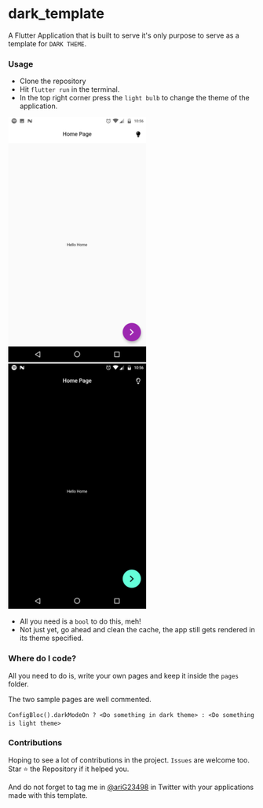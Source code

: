 # dark_template

A Flutter Application that is built to serve it's only purpose to serve as a template for `DARK THEME`.

### Usage

* Clone the repository
* Hit `flutter run` in the terminal.
* In the top right corner press the `light bulb` to change the theme of the application.

<img src="assets/Light.png" height=500>

<img src="assets/Dark.png" height=500>

* All you need is a `bool` to do this, meh!
* Not just yet, go ahead and clean the cache, the app still gets rendered in its theme specified.

### Where do I code?

All you need to do is, write your own pages and keep it inside the `pages` folder.

The two sample pages are well commented. 

`ConfigBloc().darkModeOn ? <Do something in dark theme> : <Do something is light theme>`

### Contributions

Hoping to see a lot of contributions in the project. `Issues` are welcome too. Star :star: the Repository if it helped you. 

And do not forget to tag me in [@ariG23498](https://twitter.com/ariG23498) in Twitter with your applications made with this template.

